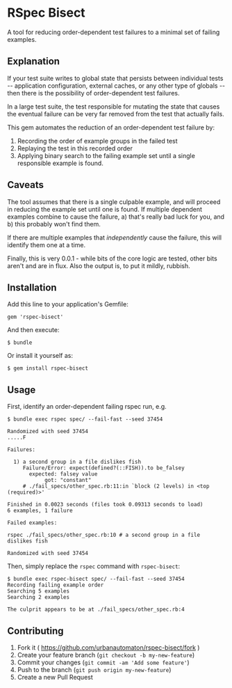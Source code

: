 # RSpec Bisect

A tool for reducing order-dependent test failures to a minimal set of
failing examples.

## Explanation

If your test suite writes to global state that persists between
individual tests -- application configuration, external caches, or any
other type of globals -- then there is the possibility of
order-dependent test failures.

In a large test suite, the test responsible for mutating the state that
causes the eventual failure can be very far removed from the test that
actually fails.

This gem automates the reduction of an order-dependent test failure by:

1. Recording the order of example groups in the failed test
2. Replaying the test in this recorded order
3. Applying binary search to the failing example set until a single
   responsible example is found.

## Caveats

The tool assumes that there is a single culpable example, and will
proceed in reducing the example set until one is found. If multiple
dependent examples combine to cause the failure, a) that's really bad
luck for you, and b) this probably won't find them.

If there are multiple examples that *independently* cause the failure,
this will identify them one at a time.

Finally, this is very 0.0.1 - while bits of the core logic are tested,
other bits aren't and are in flux. Also the output is, to put it mildly,
rubbish.

## Installation

Add this line to your application's Gemfile:

    gem 'rspec-bisect'

And then execute:

    $ bundle

Or install it yourself as:

    $ gem install rspec-bisect

## Usage

First, identify an order-dependent failing rspec run, e.g.

```
$ bundle exec rspec spec/ --fail-fast --seed 37454

Randomized with seed 37454
.....F

Failures:

  1) a second group in a file dislikes fish
     Failure/Error: expect(defined?(::FISH)).to be_falsey
       expected: falsey value
            got: "constant"
     # ./fail_specs/other_spec.rb:11:in `block (2 levels) in <top (required)>'

Finished in 0.0023 seconds (files took 0.09313 seconds to load)
6 examples, 1 failure

Failed examples:

rspec ./fail_specs/other_spec.rb:10 # a second group in a file dislikes fish

Randomized with seed 37454
```

Then, simply replace the `rspec` command with `rspec-bisect`:

```
$ bundle exec rspec-bisect spec/ --fail-fast --seed 37454
Recording failing example order
Searching 5 examples
Searching 2 examples

The culprit appears to be at ./fail_specs/other_spec.rb:4
```

## Contributing

1. Fork it ( https://github.com/urbanautomaton/rspec-bisect/fork )
2. Create your feature branch (`git checkout -b my-new-feature`)
3. Commit your changes (`git commit -am 'Add some feature'`)
4. Push to the branch (`git push origin my-new-feature`)
5. Create a new Pull Request
